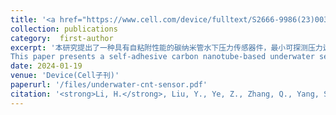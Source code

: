 ```yaml
---
title: '<a href="https://www.cell.com/device/fulltext/S2666-9986(23)00363-0?_returnURL=https%3A%2F%2Flinkinghub.elsevier.com%2Fretrieve%2Fpii%2FS2666998623003630%3Fshowall%3Dtrue" style="color:#48A6A7;">Underwater target detection using hybrid carbon nanotube self-adhesive sensors</a>'
collection: publications
category:  first-author
excerpt: '本研究提出了一种具有自粘附性能的碳纳米管水下压力传感器件，最小可探测压力达到18 mPa，可实现水下目标的非接触式远程探测，结合人工智能神经网络可用于水下目标的识别。<br>  
This paper presents a self-adhesive carbon nanotube-based underwater sensor with high sensitivity, robust adhesion, and the ability to classify signals using neural networks. The approach combines material design, device integration, and machine learning techniques to realize intelligent underwater pressure sensing applications.'
date: 2024-01-19
venue: 'Device(Cell子刊)'
paperurl: '/files/underwater-cnt-sensor.pdf'
citation: '<strong>Li, H.</strong>, Liu, Y., Ye, Z., Zhang, Q., Yang, S., & Xu, M. (2024). "Underwater target detection using hybrid carbon nanotube self-adhesive sensors." <i>Device</i>, 2, 100223.'
---
```

